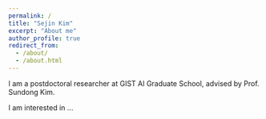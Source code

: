 ```yaml
---
permalink: /
title: "Sejin Kim"
excerpt: "About me"
author_profile: true
redirect_from: 
  - /about/
  - /about.html
---
```



I am a postdoctoral researcher at GIST AI Graduate School, advised by Prof. Sundong Kim.

I am interested in ...

